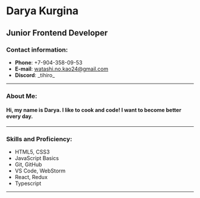 # Darya Kurgina
## Junior Frontend Developer
### Contact information:
- **Phone**: +7-904-358-09-53
- **E-mail**: watashi.no.kao24@gmail.com
- **Discord**: \_tihiro\_
---
### About Me:
#### Hi, my name is Darya. I like to cook and code! I want to become better every day.
---
### Skills and Proficiency:
- HTML5, CSS3
- JavaScript Basics
- Git, GitHub
- VS Code, WebStorm
- React, Redux
- Typescript
---
